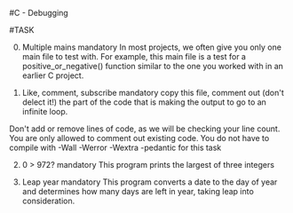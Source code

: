 #C - Debugging

#TASK

0. Multiple mains
mandatory
In most projects, we often give you only one main file to test with. For example, this main file is a test for a positive_or_negative() function similar to the one you worked with in an earlier C project.

1. Like, comment, subscribe
mandatory
copy this file, comment out (don't delect it!) the part of the code that is making the output to go to an infinite loop.

Don't add or remove lines of code, as we will be checking your line count. You are only allowed to comment out existing code.
You do not have to compile with -Wall -Werror -Wextra -pedantic for this task

2. 0 > 972?
mandatory
This program prints the largest of three integers

3. Leap year
mandatory
This program converts a date to the day of year and determines how many days are left in year, taking leap into consideration.
